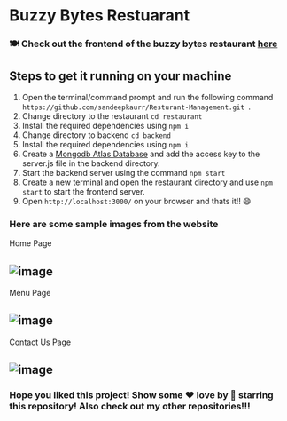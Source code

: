 # Buzzy Bytes Restuarant

### 🍽️ Check out the frontend of the buzzy bytes restaurant [here](https://buzzy-bytes-restaurant.vercel.app/)

## Steps to get it running on your machine

1. Open the terminal/command prompt and run the following command `https://github.com/sandeepkaurr/Resturant-Management.git `.
2. Change directory to the restaurant `cd restaurant`
3. Install the required dependencies using `npm i`
4. Change directory to backend `cd backend `
5. Install the required dependencies using `npm i`
6. Create a [Mongodb Atlas Database](https://www.mongodb.com/atlas/database) and add the access key to the server.js file in the backend directory.
7. Start the backend server using the command `npm start`
8. Create a new terminal and open the restaurant directory and use `npm start` to start the frontend server.
9. Open `http://localhost:3000/` on your browser and thats it!! 😄

### Here are some sample images from the website

Home Page

## ![image](https://github.com/melvinjjoseph/restaurant/assets/102798833/58abef21-7d53-4129-8325-79da1783c8c7)

Menu Page

## ![image](https://github.com/melvinjjoseph/restaurant/assets/102798833/45a98154-62f0-444d-91a1-57406b1617d3)

Contact Us Page

## ![image](https://github.com/melvinjjoseph/restaurant/assets/102798833/cb8273fe-f0a5-4987-9764-3637c07a4720)

### Hope you liked this project! Show some ❤️ love by 🌟 starring this repository! Also check out my other repositories!!!
